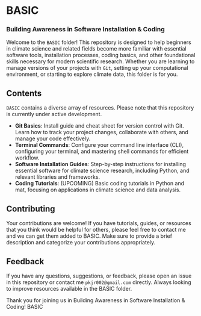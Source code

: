 # BASIC 
### **B**uilding **A**wareness in **S**oftware **I**nstallation & **C**oding

Welcome to the `BASIC` folder! This repository is designed to help beginners in climate science and related fields become more familiar with essential software tools, installation processes, coding basics, and other foundational skills necessary for modern scientific research. Whether you are learning to manage versions of your projects with `Git`, setting up your computational environment, or starting to explore climate data, this folder is for you.

## Contents

`BASIC` contains a diverse array of resources. Please note that this repository is currently under active development.

- **Git Basics**: Install guide and cheat sheet for version control with Git. Learn how to track your project changes, collaborate with others, and manage your code effectively.
- **Terminal Commands**: Configure your command line interface (CLI), configuring your terminal, and mastering shell commands for efficient workflow.
- **Software Installation Guides**: Step-by-step instructions for installing essential software for climate science research, including Python, and relevant libraries and frameworks.
- **Coding Tutorials**: (UPCOMING) Basic coding tutorials in Python and mat, focusing on applications in climate science and data analysis.

## Contributing

Your contributions are welcome! If you have tutorials, guides, or resources that you think would be helpful for others, please feel free to contact me and we can get them added to BASIC. Make sure to provide a brief description and categorize your contributions appropriately.

## Feedback

If you have any questions, suggestions, or feedback, please open an issue in this repository or contact me `pkjr002@gmail.com` directly. Always looking to improve resources available in the BASIC folder.

Thank you for joining us in Building Awareness in Software Installation & Coding! BASIC
